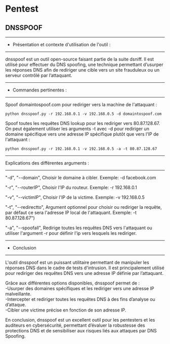 # Pentest

## **DNSSPOOF**  
* * *  
- Présentation et contexte d'utilisation de l'outil :

* * *  
dnsspoof est un outil open-source faisant partie de la suite dsniff. Il est utilisé pour effectuer du DNS spoofing, une technique permettant d’usurper les réponses DNS afin de rediriger une cible vers un site frauduleux ou un serveur contrôlé par l’attaquant.  
* * *  
- Commandes pertinentes :

* * *  
Spoof domaintospoof.com pour rediriger vers la machine de l'attaquant :  
```shell  
python dnsspoof.py -r 192.168.0.1 -v 192.168.0.5 -d domaintospoof.com  
```

Spoof toutes les requêtes DNS lookup pour les rediriger vers 80.87.128.67. On peut également utiliser les arguments -t avec -d pour rediriger un domaine spécifique vers une adresse IP spécifique plutôt que vers l'IP de l'attaquant :  
```shell  
python dnsspoof.py -r 192.168.0.1 -v 192.168.0.5 -a -t 80.87.128.67  
```  
* * *  
Explications des différentes arguments :  
* * *  
"-d", "--domain", Choisir le domaine à cibler. Exemple: -d facebook.com

"-r", "--routerIP", Choisir l'IP du routeur. Exemple: -r 192.168.0.1

"-v", "--victimIP", Choisir l'IP de la victime. Exemple: -v 192.168.0.5

"-t", "--redirectto", Argument optionnel pour choisir ou rediriger la requête, par défaut ce sera l'adresse IP local de l'attaquant. Exemple: -t 80.87.128.67")

"-a", "--spoofall", Redirige toutes les requêtes DNS vers l'attaquant ou utiliser l'argument -r pour définir l'ip vers lesquels les rediriger.  
* * *  
- Conclusion  
* * *  
L'outil dnsspoof est un puissant utilitaire permettant de manipuler les réponses DNS dans le cadre de tests d'intrusion. Il est principalement utilisé pour rediriger des requêtes DNS vers une adresse IP définie par l’attaquant.

Grâce aux différentes options disponibles, dnsspoof permet de :  
-Usurper des domaines spécifiques et les rediriger vers une adresse IP malveillante.  
-Intercepter et rediriger toutes les requêtes DNS à des fins d’analyse ou d’attaque.  
-Cibler une victime précise en fonction de son adresse IP.

En conclusion, dnsspoof est un excellent outil pour les pentesters et les auditeurs en cybersécurité, permettant d’évaluer la robustesse des protections DNS et de sensibiliser aux risques liés aux attaques par DNS Spoofing.
